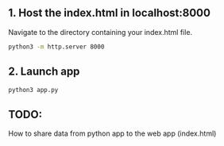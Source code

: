 ## 1. Host the index.html in localhost:8000
Navigate to the directory containing your index.html file.
```sh
python3 -m http.server 8000
```

## 2. Launch app
```sh
python3 app.py
```

## TODO: 
How to share data from python app to the web app (index.html)